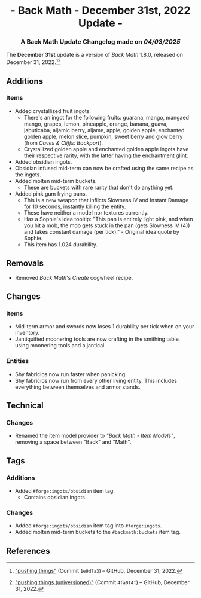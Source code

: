 # <div style="text-align: center;">- Back Math - December 31st, 2022 Update -</div>
### <div style="text-align: center;">A Back Math Update Changelog made on *04/03/2025*</div>

The **December 31st** update is a version of *Back Math* 1.8.0, released on December 31, 2022.[^1][^2]

## Additions
### Items
- Added crystallized fruit ingots.
  - There's an ingot for the following fruits: guarana, mango, mangaed mango, grapes, lemon, pineapple, orange, banana, guava, jabuticaba, aljamic berry, aljame, apple, golden apple, enchanted golden apple, melon slice, pumpkin, sweet berry and glow berry (from *Caves & Cliffs: Backport*).
  - Crystallized golden apple and enchanted golden apple ingots have their respective rarity, with the latter having the enchantment glint.
- Added obsidian ingots.
- Obsidian infused mid-term can now be crafted using the same recipe as the ingots.
- Added molten mid-term buckets.
  - These are buckets with rare rarity that don't do anything yet.
- Added pink gum frying pans.
  - This is a new weapon that inflicts Slowness IV and Instant Damage for 10 seconds, instantly killing the entity.
  - These have neither a model nor textures currently.
  - Has a Sophie's idea tooltip: <tooltip>\"This pan is entirely light pink, and when you hit a mob, the mob gets stuck in the pan (gets Slowness IV (4)) and takes constant damage (per tick).\" - Original idea quote by Sophie.</tooltip>
  - This item has 1.024 durability.

## Removals
- Removed *Back Math*'s *Create* cogwheel recipe.

## Changes
### Items
- Mid-term armor and swords now loses 1 durability per tick when on your inventory.
- Jantiquified moonering tools are now crafting in the smithing table, using moonering tools and a jantical.

### Entities
- Shy fabricios now run faster when panicking.
- Shy fabricios now run from every other living entity. This includes everything between themselves and armor stands.

## Technical
### Changes
- Renamed the item model provider to *"Back Math - Item Models"*, removing a space between "Back" and "Math".

## Tags
### Additions
- Added `#forge:ingots/obsidian` item tag.
  - Contains obsidian ingots.

### Changes
- Added `#forge:ingots/obsidian` item tag into `#forge:ingots`.
- Added molten mid-term buckets to the `#backmath:buckets` item tag.

## References
[^1]: ["pushing things"](https://github.com/Fabricio20106/Back-Math/commit/1e9d7a3c645f483209ce7961849772b157b45c9d) (Commit `1e9d7a3`) – GitHub, December 31, 2022.
[^2]: ["pushing things (universioned)"](https://github.com/Fabricio20106/Back-Math/commit/4fa0f4f9122445d39362354775b8185985930182) (Commit `4fa0f4f`) – GitHub, December 31, 2022.
